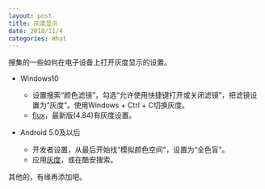 ```yaml
---
layout: post
title: 灰度显示
date: 2018/11/4
categories: What
---
```


搜集的一些如何在电子设备上打开灰度显示的设置。

<!--more-->

- Windows10

  - 设置搜索“颜色滤镜”，勾选“允许使用快捷键打开或关闭滤镜”，把滤镜设置为“灰度”。使用Windows + Ctrl + C切换灰度。
  - [flux](https://justgetflux.com/)，最新版(4.84)有灰度设置。

- Android 5.0及以后

  - 开发者设置，从最后开始找“模拟颜色空间”，设置为“全色盲"。
  - 应用[灰度](https://github.com/fei-ke/Greyscale)，或在酷安搜索。

其他的，有缘再添加吧。